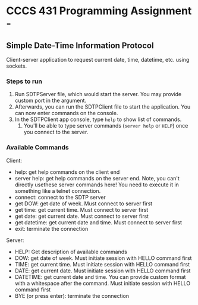 # CCCS 431 Programming Assignment - 
## Simple Date-Time Information Protocol
Client-server application to request current date, time, datetime, etc. using sockets.

### Steps to run
1. Run SDTPServer file, which would start the server. You may provide custom port in the argument.
2. Afterwards, you can run the SDTPClient file to start the application. You can now enter commands on the console.
3. In the SDTPClient app console, type `help` to show list of commands.
   1. You'll be able to type server commands (`server help` or `HELP`) once you connect to the server.

### Available Commands
Client:
- help: get help commands on the client end
- server help: get help commands on the server end. Note, you can't directly usethese server commands here! You need to execute it in something like a telnet connection.
- connect: connect to the SDTP server
- get DOW: get date of week. Must connect to server first
- get time: get current time. Must connect to server first
- get date: get current date. Must connect to server first
- get datetime: get current date and time. Must connect to server first
- exit: terminate the connection

Server:
- HELP: Get description of available commands
- DOW: get date of week. Must initiate session with HELLO command first
- TIME: get current time. Must initiate session with HELLO command first
- DATE: get current date. Must initiate session with HELLO command first
- DATETIME: get current date and time. You can provide custom format with a whitespace after the command. Must initiate session with HELLO command first
- BYE (or press enter): terminate the connection